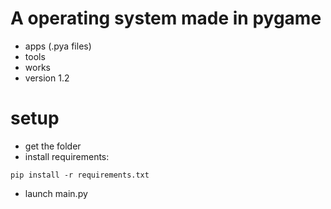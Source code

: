 # A operating system made in pygame
- apps (.pya files)
- tools
- works
- version 1.2

# setup
- get the folder
- install requirements:
```
pip install -r requirements.txt
```
- launch main.py
